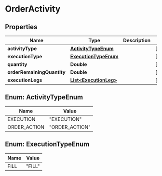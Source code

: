 # OrderActivity

## Properties
Name | Type | Description | Notes
------------ | ------------- | ------------- | -------------
**activityType** | [**ActivityTypeEnum**](#ActivityTypeEnum) |  |  [optional]
**executionType** | [**ExecutionTypeEnum**](#ExecutionTypeEnum) |  |  [optional]
**quantity** | **Double** |  |  [optional]
**orderRemainingQuantity** | **Double** |  |  [optional]
**executionLegs** | [**List&lt;ExecutionLeg&gt;**](ExecutionLeg.md) |  |  [optional]

<a name="ActivityTypeEnum"></a>
## Enum: ActivityTypeEnum
Name | Value
---- | -----
EXECUTION | &quot;EXECUTION&quot;
ORDER_ACTION | &quot;ORDER_ACTION&quot;

<a name="ExecutionTypeEnum"></a>
## Enum: ExecutionTypeEnum
Name | Value
---- | -----
FILL | &quot;FILL&quot;
